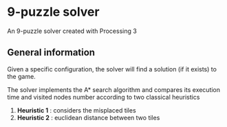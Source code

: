 # 9-puzzle solver
 An 9-puzzle solver created with Processing 3


## General information

Given a specific configuration, the solver will find a solution (if it exists) to the game.

The solver implements the A* search algorithm and compares its execution time and visited nodes number according to two classical heuristics


1. **Heuristic 1** : considers the misplaced tiles
2. **Heuristic 2** : euclidean distance between two tiles


